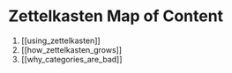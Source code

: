 # Zettelkasten Map of Content

1. [[using_zettelkasten]]
2. [[how_zettelkasten_grows]]
3. [[why_categories_are_bad]]